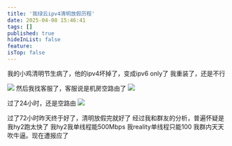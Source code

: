```yaml
---
title: '我绿云ipv4清明放假历程'
date: 2025-04-08 15:46:41
tags: []
published: true
hideInList: false
feature: 
isTop: false
---
```

我的小鸡清明节生病了，他的ipv4坏掉了，变成ipv6 only了
我重装了，还是不行

![](https://s3.qklg.net/img/gY1XNRu.png)
然后我找客服了，客服说是机房空路由了
![](https://s3.qklg.net/img/akVQbXk.png)

过了24小时，还是空路由
![](https://s3.qklg.net/img/zbDl1MP.png)

过了72小时昨天终于好了，清明放假完就好了
经过我和群友的分析，普遍怀疑是我hy2跑太快了
我hy2我单线程能500Mbps
我reality单线程只能100
我群内天天吹牛逼。现在遭报应了

